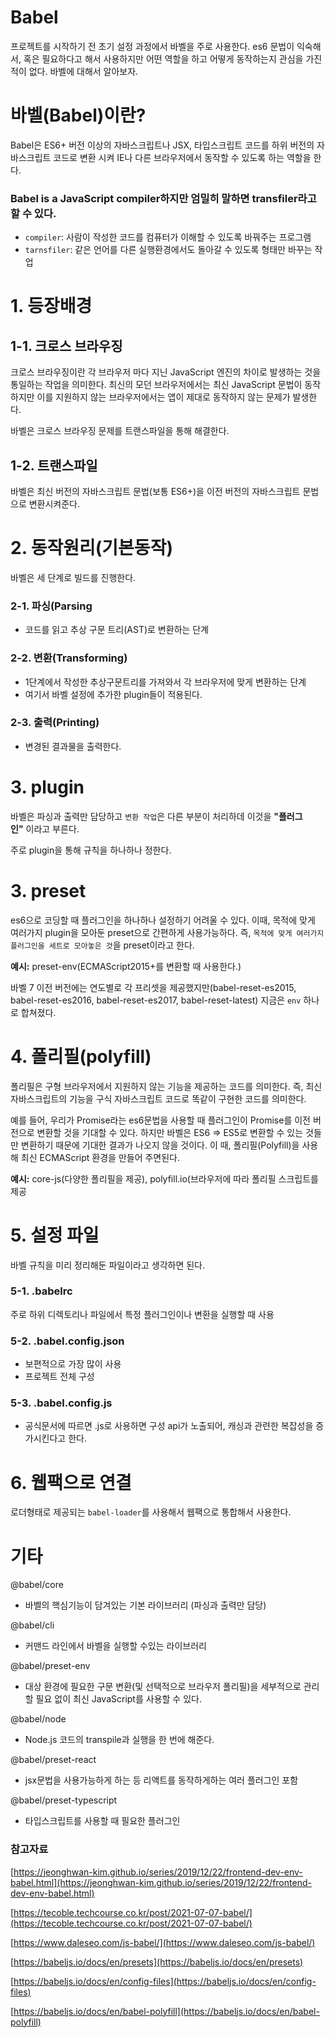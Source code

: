 # Babel

프로젝트를 시작하기 전 초기 설정 과정에서 바벨을 주로 사용한다. es6 문법이 익숙해서, 혹은 필요하다고 해서 사용하지만 어떤 역할을 하고 어떻게 동작하는지 관심을 가진 적이 없다. 바벨에 대해서 알아보자.

# 바벨(Babel)이란?

Babel은 ES6+ 버전 이상의 자바스크립트나 JSX, 타입스크립트 코드를 하위 버전의 자바스크립트 코드로 변환 시켜 IE나 다른 브라우저에서 동작할 수 있도록 하는 역할을 한다.

### Babel is a JavaScript compiler하지만 엄밀히 말하면 transfiler라고 할 수 있다.

- `compiler`: 사람이 작성한 코드를 컴퓨터가 이해할 수 있도록 바꿔주는 프로그램
- `tarnsfiler`: 같은 언어를 다른 실행환경에서도 돌아갈 수 있도록 형태만 바꾸는 작업

# 1. 등장배경

## 1-1. 크로스 브라우징

크로스 브라우징이란 각 브라우저 마다 지닌 JavaScript 엔진의 차이로 발생하는 것을 통일하는 작업을 의미한다. 최신의 모던 브라우저에서는 최신 JavaScript 문법이 동작하지만 이를 지원하지 않는 브라우저에서는 앱이 제대로 동작하지 않는 문제가 발생한다.

바벨은 크로스 브라우징 문제를 트랜스파일을 통해 해결한다.

## 1-2. 트랜스파일

바벨은 최신 버전의 자바스크립트 문법(보통 ES6+)을 이전 버전의 자바스크립트 문법으로 변환시켜준다.

# 2. 동작원리(기본동작)

바벨은 세 단계로 빌드를 진행한다.

### 2-1. 파싱(Parsing

- 코드를 읽고 추상 구문 트리(AST)로 변환하는 단계

### 2-2. 변환(Transforming)

- 1단계에서 작성한 추상구문트리를 가져와서 각 브라우저에 맞게 변환하는 단계
- 여기서 바벨 설정에 추가한 plugin들이 적용된다.

### 2-3. 출력(Printing)

- 변경된 결과물을 출력한다.

# 3. plugin

바벨은 파싱과 출력만 담당하고 `변환 작업`은 다른 부분이 처리하데 이것을 **"플러그인"** 이라고 부른다.

주로 plugin을 통해 규칙을 하나하나 정한다.

# 3. preset

es6으로 코딩할 때 플러그인을 하나하나 설정하기 어려울 수 있다. 이때, 목적에 맞게 여러가지 plugin을 모아둔 preset으로 간편하게 사용가능하다. 즉, `목적에 맞게 여러가지 플러그인을 세트로 모아놓은 것`을 preset이라고 한다.

**예시:** preset-env(ECMAScript2015+를 변환할 때 사용한다.)

바벨 7 이전 버전에는 연도별로 각 프리셋을 제공했지만(babel-reset-es2015, babel-reset-es2016, babel-reset-es2017, babel-reset-latest) 지금은 `env` 하나로 합쳐졌다.

# 4. 폴리필(**polyfill)**

폴리필은 구형 브라우저에서 지원하지 않는 기능을 제공하는 코드를 의미한다. 즉, 최신 자바스크립트의 기능을 구식 자바스크립트 코드로 똑같이 구현한 코드를 의미한다.

예를 들어, 우리가 Promise라는 es6문법을 사용할 때 플러그인이 Promise를 이전 버전으로 변환할 것을 기대할 수 있다. 하지만 바벨은 ES6 => ES5로 변환할 수 있는 것들만 변환하기 때문에 기대한 결과가 나오지 않을 것이다. 이 때, 폴리필(Polyfill)을 사용해 최신 ECMAScript 환경을 만들어 주면된다.

**예시:** core-js(다양한 폴리필을 제공), polyfill.io(브라우저에 따라 폴리필 스크립트를 제공

# 5. 설정 파일

바벨 규칙을 미리 정리해둔 파일이라고 생각하면 된다.

### 5-1. .babelrc

주로 하위 디렉토리나 파일에서 특정 플러그인이나 변환을 실행할 때 사용

### 5-2. .babel.config.json

- 보편적으로 가장 많이 사용
- 프로젝트 전체 구성

### 5-3. .babel.config.js

- 공식문서에 따르면 .js로 사용하면 구성 api가 노출되어, 캐싱과 관련한 복잡성을 증가시킨다고 한다.

# 6. 웹팩으로 연결

로더형태로 제공되는 `babel-loader`를 사용해서 웹팩으로 통합해서 사용한다.

# 기타

@babel/core

- 바벨의 핵심기능이 담겨있는 기본 라이브러리 (파싱과 출력만 담당)

@babel/cli

- 커맨드 라인에서 바벨을 실행할 수있는 라이브러리

@babel/preset-env

- 대상 환경에 필요한 구문 변환(및 선택적으로 브라우저 폴리필)을 세부적으로 관리할 필요 없이 최신 JavaScript를 사용할 수 있다.

@babel/node

- Node.js 코드의 transpile과 실행을 한 번에 해준다.

@babel/preset-react

- jsx문법을 사용가능하게 하는 등 리액트를 동작하게하는 여러 플러그인 포함

@babel/preset-typescript

- 타입스크립트를 사용할 때 필요한 플러그인

### 참고자료

[https://jeonghwan-kim.github.io/series/2019/12/22/frontend-dev-env-babel.html](https://jeonghwan-kim.github.io/series/2019/12/22/frontend-dev-env-babel.html)

[https://tecoble.techcourse.co.kr/post/2021-07-07-babel/](https://tecoble.techcourse.co.kr/post/2021-07-07-babel/)

[https://www.daleseo.com/js-babel/](https://www.daleseo.com/js-babel/)

[https://babeljs.io/docs/en/presets](https://babeljs.io/docs/en/presets)

[https://babeljs.io/docs/en/config-files](https://babeljs.io/docs/en/config-files)

[https://babeljs.io/docs/en/babel-polyfill](https://babeljs.io/docs/en/babel-polyfill)
